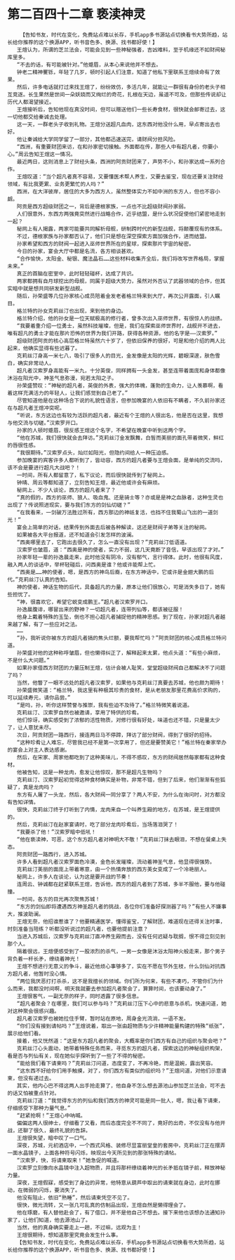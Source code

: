 # 第二百四十二章 亵渎神灵
        【告知书友，时代在变化，免费站点难以长存，手机app多书源站点切换看书大势所趋，站长给你推荐的这个换源APP，听书音色多、换源、找书都好使！】
       王煊认为，所谓的芝兰法会，可能会见到一些神秘强者，吉凶难料，至于机缘还不如财阀秘库里多。
       “不去的话，有可能被针对。”他蹙眉，从本心来说他并不想去。
       钟老二精神矍铄，年轻了几岁，顿时引起人们注意，知道了他私下里联系王煊续命有了效果。
       然后，许多电话就打过来找王煊了，纷纷效仿，多活几年，就能让一群很有身份的老头子相互竞逐。长生果然是世间一朵妖娆而又绚烂的奇花，扎根在天边，虽遥不可及，但那些传说却让历代人都渴望接近。
       王煊接听后，告知他现在真没时间，但可以赠送他们一些长寿食材，很快就会邮寄过去，这一切他都交给秦诚去处理。
       这一天，一群老头子收到礼物。王煊分送超凡血肉，这东西对他没什么用，早点寄出去也好。
       他让秦诚给大学同学留了一部分，其他都迅速送完，请财阀分担风险。
       “西洲，有重要财团来访，在和孙家密切接触。外面都在传，那些人中有超凡者，你要小心。”周云告知王煊这一情况。
       最近两日，这则消息上了财经头条，西洲的阿贡财团来了，声势不小，和孙家达成一系列合作。
       王煊叹道：“当个超凡者真不容易，又要懂医术帮人养生，又要去鉴宝，现在还要关注财经领域，有比我更累、业务更繁忙的人吗？”
       西洲，在大洋彼岸，居住的大多为西方人，虽然整体实力不如中洲的东方人，但也不容小觑。
       阿贡是西方超级财团之一，背后是德根家族，一点也不比超级财阀孙家弱。
       人们很意外，东西方两强竟突然进行战略合作，近乎结盟，是什么状况促使他们紧密地走到一起？
       秘网上有人揭露，两家可能要共同解析母舰，研制跨时代的新型战舰，将颠覆现有的体系。
       不过，德根家族与孙家都否认了，他们只是想在深空探索方面加强合作，进而结盟。
       孙家希望和西方的财阀一起进入巫师世界所在的星球，探索那片宇宙的秘密。
       今日的孙家，宴会大厅中都是名流，各方相谈甚欢。
       “合作愉快，太阳金、秘银、魔法晶石……这些材料收集齐全后，我们将改写世界格局，掌握未来。”
       真正的首脑在密室中，此时轻轻碰杯，达成了共识。
       两家都拥有自月球挖出的母舰，同属于超级大势力，虽然对外否认了武器领域的合作，但其实暗中就是想共同研发新型战舰。
       随后，孙荣盛等几位孙家核心成员陪着金发老者格兰特来到大厅，再次公开露面，引人瞩目。
       格兰特的孙女克莉丝汀也出现，来到他的身边。
       格兰特介绍，他的孙女是一位天赋极高的修行者，曾多次出入巫师世界，有很惊人的战绩。
       “我要着重介绍一位勇士，虽然科技璀璨，但是，我们在探索巫师世界时，战舰开不进去，唯有超凡的勇士才能在那片恐怖的世界为我们开路，获得各种资源，他的名字是——汉索罗。”
       超级财团阿贡的核心高层格兰特虽然六十岁了，但依旧保养的很好，可是和他介绍的两人比起来，他确实显得有些迟暮了。
       克莉丝汀身高一米七八，吸引了很多人的目光，金发像是太阳的光辉，碧眼深邃，肤色雪白，确实非常动人。
       超凡者汉索罗身高能有一米九，十分英俊，同样拥有一头金发，甚至连带着面庞和身体都像沐浴在阳光中，神圣气息弥漫，宛若太阳之子。
       孙荣盛赞叹：“神秘的超凡者，英俊的外表，强大的体魄，蓬勃的生命力，让人羡慕啊，看着这样充满活力的年轻人，让我们感觉到自己老了。”
       尽管知道他是在这种场合下说的礼貌性语言，但参加晚宴的人依旧有不瞒者，不久前孙家还在与超凡者王煊冲突呢。
       “听说，东方这边也有较为活跃的超凡者，最近有个王煊的人很出名，他是否在这里，我想与他交流与切磋。”汉索罗开口。
       孙家的人顿时蹙眉，很反感王煊这个名字，不希望在晚宴中听到这两个字。
       “他在苏城，我们很快就会去拜访。”克莉丝汀金发飘舞，白皙而美丽的面孔带着微笑，鲜红的唇很性感。
       “我很期待。”汉索罗点头，灿烂如阳光，但隐约间给人一种压迫感。
       参加晚宴的宾客许多人都听到了，皆动容，西方的超凡者要与王煊会面，是单纯的交流吗，该不会是要进行超凡大战吧？！
       一时间，所有人都留意了，私下议论，而后很快就传到了秘网上。
       钟晴、周云等都知道了，立刻告知王煊，最近他或许会有麻烦。
       秘网上，不少人谈论，西方的超凡者来了？
       “真的假的，西方的巫师、狼人、吸血鬼、还是骑士等？亦或是是神之血脉者，这种生灵也出现了？传说照进现实，要与我们东方的剑仙切磋？”
       “在我看来，一剑破万法胜过所有，西方那边的神祇复活，也挡不住我蜀山飞出的一道剑光！”
       宴会上简单的对话，结果传到外面去后被各种解读，这还是财阀子弟等关注的秘网。
       如果被各大平台报道，还不知道会引发怎样的波澜。
       “西奥哪里去了，它跑出去很久了，怎么一直没有出现？”克莉丝汀低语道。
       汉索罗也皱眉，道：“西奥是神的使者，实力不弱，这几天竟断了音信，早该出现了才对。”
       孙家年轻一辈的孙逸晨走来，此时他没有阴冷，没有郁气，言行得体。此时，他很有风度，融入两人的谈话中，举杯轻碰后，问西奥是谁？他或许能帮上忙。
       “西奥是……神的使者，嗯，是西方的神鸟后裔，在东方神话中，它或许是金翅大鹏的后代。”克莉丝汀认真的告知。
       神的使者，神话生物的后代，具备超凡的力量，原本让他们很放心，可是消失多日了，她有些担忧了。
       “神，很喜欢它，希望它蜕变成鹏王。”超凡者汉索罗开口。
       孙逸晨腹诽，哪冒出来的野神？一切超凡者，连带列仙等，都该被征服！
       他身上戴着特殊的玉坠，倒也不担心超凡者捕捉他的精神思感。到了现在，孙家对超凡者越来越了解，有了一些应对之法。
       ……
       “孙，我听说你被东方的超凡者搞的焦头烂额，要我帮忙吗？”阿贡财团的核心成员格兰特问道。
       孙荣盛对他的这种称呼皱眉，但也懒得纠正了，解释起来太累，他点头道：“有些小麻烦，不是什么大问题。”
       如果孙家借西方财团的力量压制王煊，估计会被人耻笑，堂堂超级财阀自己都解决不了问题了吗？
       当然，他瞥了一眼不远处的超凡者汉索罗，如果他与克莉丝汀真要去苏城，他也颇为期待！
       孙荣盛微笑道：“格兰特，我这里有种极其珍贵的食材，是从老朋友那里花费高价求购的，可以延续寿元，请你品尝。”
       “是吗，孙，听你这样赞誉与推崇，我有些迫不及待了。”格兰特微笑着说道。
       克莉丝汀、汉索罗自然也被邀请，享用了特供的珍肴。
       他们惊讶，确实感受到了浓郁的活性物质，对修行很有好处，味道也还不错，只是量太少了，让人意犹未尽。
       次日，阿贡财团一路西行，接连两日马不停蹄，拜访了部分财阀，得到了很好的招待。
       “这种珍肴让人难忘，尽管我已经不是第一次享用了，但还是要赞美它！”格兰特在秦家举办的宴会上对主人表达感谢。
       然后，在宋家、周家他都吃到了这种美味儿，不得不感叹，东方的财阀居然每家都有这种食材。
       他被告知，这是一种龙肉，愈发让他惊叹，那不是超凡生物吗？
       克莉丝汀、汉索罗起初觉得这种食材确实是补物，非常不错，但到了后来，他们渐渐有些狐疑了，真是龙肉吗？
       东方有人屠了一头龙，然后，各大财阀一同分享了？两人不安，为什么在询问时，对方都没有告知详情。
       很快，克莉丝汀终于打听到了内情，龙肉来自一个叫养生殿的地方，在苏城，是王煊提供的。
       然后，克莉丝汀在赵家宴请时，吃了部分龙肉珍肴后，当场落泪哭了！
       “我要杀了他！”汉索罗暗中低吼！
       “他在亵渎神，可恶，这个东方超凡者对神明大不敬！”克莉丝汀抹去眼泪，不想在餐桌上失态。
       阿贡财团一路西行，进入苏城。
       许多人看到超凡者汉索罗面色冷漠，金色长发璀璨，流动着神圣气息，他显得很强势。
       克莉丝汀美丽的面庞上带着寒意，由一个热情奔放的西方美女变成了一个冷艳丽人。
       秘网上，许多人在谈论，认为这是要开战的节奏！
       连周云、钟诚都在赶紧联系王煊，告诉他，西方的超凡者到了苏城，多半不服他，要与他碰撞。
       一时间，各方的目光再次聚焦苏城！
       “东方的剑仙即将遭遇西方神圣超凡者的挑战，各位你们准备好探测器了吗？”有些人不嫌事大，推波助澜。
       王煊无奈，他招谁惹谁了？他要精通医学，懂得鉴宝，了解财团，难道现在还得关注时事，时刻准备当陪练？听都没听说过的超凡者，也要他提前注意？
       当进入苏城后，汉索罗与克莉丝汀直冲养生殿而去，没有任何迟疑与耽搁，恨不得立刻见到那个人。
       隔着很远，王煊便感受到了一股浓烈的杀气，一男一女像是沐浴太阳神火般走来，那个男子背负着一杆长矛，缭绕着神光！
       王煊不想进行无意义的争斗，最近他烦心事够多了，实在不愿在节外生枝，什么剑仙对抗西方超凡者，他暂时没心情。
       “两位我厌恶打打杀杀，这不是我擅长的领域。你们所为何来，有些不凑巧，不管你们为什么而来，我都没时间啊，明天我就要去参加超凡者聚会了，算算时间，也该要动身了。”
       王煊很客气，一副无奈的样子，同时透露了很多信息。
       “超凡者聚会？在哪里，我们可以参与吗？”克莉丝汀压下心中的悲意与杀机，快速问道，她对这种聚会很感兴趣。
       超凡者汉索罗也被她拉住手臂，暂时站在原地，周身金光流淌，一语不发。
       “你们没有接到请帖吗？”王煊说着，取出一张由超物质与少许精神能量构建的特殊“纸张”，展示给他们看。
       接着，他又恍然道：“这是东方超凡者的聚会，大概率是你们西方有自己的组织与聚会吧？”
       克莉丝汀心头震动，她带着特殊任务而来，寻觅东方的超凡者，探索这边的神秘组织构架，看是否与列仙有关，现在她似乎探听到了一些了不得的秘密。
       “能给我们看下请柬吗？”克莉丝汀问道，态度变了，不再冷艳，而是温婉，露出笑容。
       “这东西不好给你们用手触摸，对了，你们西方有类似的组织吗？”王煊问道，对他们示意请柬，但没有递过去。
       其实，他内心巴不得这两人出手抢走算了，他自身不怎么想去源池山参加芝兰法会，可不去的话又怕被重点针对。
       克莉丝汀道：“我觉得东方的列仙和我们西方的神灵可能是同一批人，嗯，我让看下请柬，仔细感受下那种力量气息。”
       “赶紧抢啊！”王煊心中呐喊。
       偏偏这两人很绅士，仔细看了又看，而后态度完全不不同了，竟好的出奇，不仅没有与他开战，还聊了很久，最终礼貌的告辞。
       王煊很失望，暗中叹了一口气。
       深夜，苏城，元初酒店中，一个西式风格、装修尽显富丽堂皇的套房中，克莉丝汀正在摆弄一面水晶镜子，上面各种符号闪烁，映现出今天所见到的那张特殊的请帖。
       “汉索罗，快，将请柬取来！”她急促的喊道。
       汉索罗立刻像向水晶镜中注入超物质，并且将那杆缭绕着神光的长矛抵在镜子前，释放神秘力量。
       深夜，王煊假寐，感受到了身边的异常，他特意从葫芦中取出的请柬就在身边，此时在挪动，在微弱的闪烁，要消失了。
       他没有阻止，依旧“熟睡”，然后请柬凭空不见了。
       很快，微光流转，又一张几可乱真的仿制品出现，王煊自然是懒得理会了。
       他在琢磨，有人替他赴会了，有了借口，并不是他自己不想去。接下来他也该想办法通知孙家了，让他们知道，他去源池山了。
       当然，他的真身确实要走上一趟，不过嘛，远观为主！
       王煊很期待，想知道那里究竟会发生什么事。
       【告知书友，时代在变化，免费站点难以长存，手机app多书源站点切换看书大势所趋，站长给你推荐的这个换源APP，听书音色多、换源、找书都好使！】